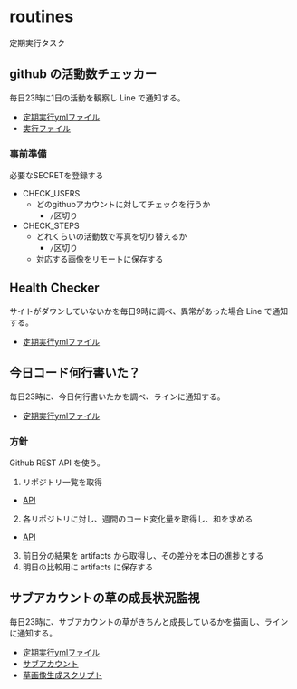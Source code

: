 # routines
定期実行タスク

## github の活動数チェッカー
毎日23時に1日の活動を観察し Line で通知する。

- [定期実行ymlファイル](.github/workflows/action-checker.yml)
- [実行ファイル](action_checker/events.py)

### 事前準備
必要なSECRETを登録する

- CHECK_USERS
  - どのgithubアカウントに対してチェックを行うか
    - `/`区切り
- CHECK_STEPS
  - どれくらいの活動数で写真を切り替えるか
    - `/`区切り
  - 対応する画像をリモートに保存する


## Health Checker
サイトがダウンしていないかを毎日9時に調べ、異常があった場合 Line で通知する。

- [定期実行ymlファイル](.github/workflows/my_site-health-checker.yml)


## 今日コード何行書いた？
毎日23時に、今日何行書いたかを調べ、ラインに通知する。

- [定期実行ymlファイル](.github/workflows/num_codes.yml)

### 方針
Github REST API を使う。

1. リポジトリ一覧を取得
  - [API](https://docs.github.com/ja/rest/repos/repos#list-repositories-for-the-authenticated-user)
2. 各リポジトリに対し、週間のコード変化量を取得し、和を求める
  - [API](https://docs.github.com/ja/rest/metrics/statistics#get-the-weekly-commit-activity)
3. 前日分の結果を artifacts から取得し、その差分を本日の進捗とする
4. 明日の比較用に artifacts に保存する


## サブアカウントの草の成長状況監視
毎日23時に、サブアカウントの草がきちんと成長しているかを描画し、ラインに通知する。

- [定期実行ymlファイル](.github/workflows/sub_account-grass-watcher.yml)
- [サブアカウント](https://github.com/kokoichi2)
- [草画像生成スクリプト](./watch_sub_account/grass.sh)
